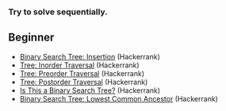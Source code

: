 ### Try to solve sequentially.

## Beginner

* [Binary Search Tree: Insertion](https://www.hackerrank.com/challenges/binary-search-tree-insertion/problem) (Hackerrank)
* [Tree: Inorder Traversal](https://www.hackerrank.com/challenges/tree-inorder-traversal/problem) (Hackerrank)
* [Tree: Preorder Traversal](https://www.hackerrank.com/challenges/tree-preorder-traversal/problem) (Hackerrank)
* [Tree: Postorder Traversal](https://www.hackerrank.com/challenges/tree-postorder-traversal/problem) (Hackerrank)
* [Is This a Binary Search Tree?](https://www.hackerrank.com/challenges/is-binary-search-tree/problem) (Hackerrank)
* [Binary Search Tree: Lowest Common Ancestor](https://www.hackerrank.com/challenges/binary-search-tree-lowest-common-ancestor/problem) (Hackerrank)

